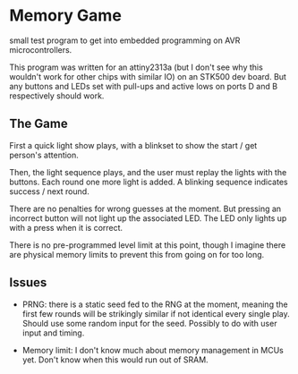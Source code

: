 Memory Game
===========

small test program to get into embedded programming on AVR microcontrollers.

This program was written for an attiny2313a (but I don't see why this wouldn't work for other chips with similar IO) on an STK500 dev board. But any buttons and LEDs set with pull-ups and active lows on ports D and B respectively should work.

The Game
--------

First a quick light show plays, with a blinkset to show the start / get person's attention.

Then, the light sequence plays, and the user must replay the lights with the buttons. Each round one more light is added. A blinking sequence indicates success / next round.

There are no penalties for wrong guesses at the moment. But pressing an incorrect button will not light up the associated LED. The LED only lights up with a press when it is correct.

There is no pre-programmed level limit at this point, though I imagine there are physical memory limits to prevent this from going on for too long.


Issues
------

* PRNG: there is a static seed fed to the RNG at the moment, meaning the first few rounds will be strikingly similar if not identical every single play. Should use some random input for the seed. Possibly to do with user input and timing.

* Memory limit: I don't know much about memory management in MCUs yet. Don't know when this would run out of SRAM.